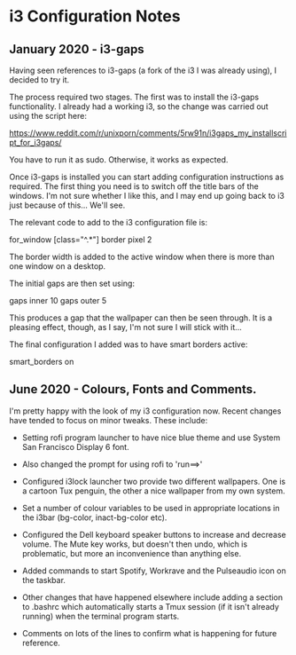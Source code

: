 # i3 Configuration Notes

## January 2020 - i3-gaps

Having seen references to i3-gaps (a fork of the i3 I was already
using), I decided to try it.

The process required two stages. The first was to install the i3-gaps
functionality. I already had a working i3, so the change was carried
out using the script here:

https://www.reddit.com/r/unixporn/comments/5rw91n/i3gaps_my_installscript_for_i3gaps/

You have to run it as sudo. Otherwise, it works as expected.

Once i3-gaps is installed you can start adding configuration
instructions as required. The first thing you need is to switch off
the title bars of the windows. I'm not sure whether I like this, and I
may end up going back to i3 just because of this... We'll see.

The relevant code to add to the i3 configuration file is:

for_window [class="^.*"] border pixel 2

The border width is added to the active window when there is more than
one window on a desktop.

The initial gaps are then set using:

gaps inner 10
gaps outer 5

This produces a gap that the wallpaper can then be seen through. It is
a pleasing effect, though, as I say, I'm not sure I will stick with
it...

The final configuration I added was to have smart borders active:

smart_borders on

## June 2020 - Colours, Fonts and Comments.

I'm pretty happy with the look of my i3 configuration now. Recent
changes have tended to focus on minor tweaks. These include:

* Setting rofi program launcher to have nice blue theme and use System
  San Francisco Display 6 font.

* Also changed the prompt for using rofi to 'run==>'

* Configured i3lock launcher two provide two different wallpapers. One
  is a cartoon Tux penguin, the other a nice wallpaper from my own
  system.

* Set a number of colour variables to be used in appropriate locations
  in the i3bar (bg-color, inact-bg-color etc).

* Configured the Dell keyboard speaker buttons to increase and
  decrease volume. The Mute key works, but doesn't then undo, which is
  problematic, but more an inconvenience than anything else.

* Added commands to start Spotify, Workrave and the Pulseaudio icon on
  the taskbar.

* Other changes that have happened elsewhere include adding a section
  to .bashrc which automatically starts a Tmux session (if it isn't
  already running) when the terminal program starts.

* Comments on lots of the lines to confirm what is happening for
  future reference.
  
